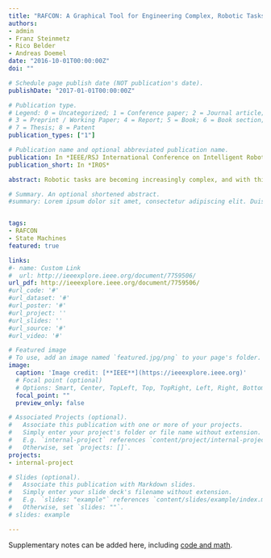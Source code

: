 ```yaml
---
title: "RAFCON: A Graphical Tool for Engineering Complex, Robotic Tasks"
authors:
- admin
- Franz Steinmetz
- Rico Belder
- Andreas Doemel
date: "2016-10-01T00:00:00Z"
doi: ""

# Schedule page publish date (NOT publication's date).
publishDate: "2017-01-01T00:00:00Z"

# Publication type.
# Legend: 0 = Uncategorized; 1 = Conference paper; 2 = Journal article;
# 3 = Preprint / Working Paper; 4 = Report; 5 = Book; 6 = Book section;
# 7 = Thesis; 8 = Patent
publication_types: ["1"]

# Publication name and optional abbreviated publication name.
publication: In *IEEE/RSJ International Conference on Intelligent Robots and Systems*
publication_short: In *IROS*

abstract: Robotic tasks are becoming increasingly complex, and with this also the robotic systems. This requires new tools to manage this complexity and to orchestrate the systems to fulfill demanding autonomous tasks. For this purpose, we developed a new graphical tool targeting at the creation and execution of robotic tasks, called RAFCON. These tasks are described in hierarchical state machines supporting concurrency. A formal notation of this concept is given. The tool provides many debugging mechanisms and a GUI with a graphical editor, allowing for intuitive visual programming and fast prototyping. The application of RAFCON for an autonomous mobile robot in the SpaceBotCamp competition has already proved to be successful.

# Summary. An optional shortened abstract.
#summary: Lorem ipsum dolor sit amet, consectetur adipiscing elit. Duis posuere tellus ac convallis placerat. Proin tincidunt magna sed ex sollicitudin condimentum.


tags:
- RAFCON
- State Machines
featured: true

links:
#- name: Custom Link
#  url: http://ieeexplore.ieee.org/document/7759506/
url_pdf: http://ieeexplore.ieee.org/document/7759506/
#url_code: '#'
#url_dataset: '#'
#url_poster: '#'
#url_project: ''
#url_slides: ''
#url_source: '#'
#url_video: '#'

# Featured image
# To use, add an image named `featured.jpg/png` to your page's folder. 
image:
  caption: 'Image credit: [**IEEE**](https://ieeexplore.ieee.org)'
  # Focal point (optional)
  # Options: Smart, Center, TopLeft, Top, TopRight, Left, Right, BottomLeft, Bottom, BottomRight
  focal_point: ""
  preview_only: false

# Associated Projects (optional).
#   Associate this publication with one or more of your projects.
#   Simply enter your project's folder or file name without extension.
#   E.g. `internal-project` references `content/project/internal-project/index.md`.
#   Otherwise, set `projects: []`.
projects:
- internal-project

# Slides (optional).
#   Associate this publication with Markdown slides.
#   Simply enter your slide deck's filename without extension.
#   E.g. `slides: "example"` references `content/slides/example/index.md`.
#   Otherwise, set `slides: ""`.
# slides: example

---
```


Supplementary notes can be added here, including [code and math](https://sourcethemes.com/academic/docs/writing-markdown-latex/).

